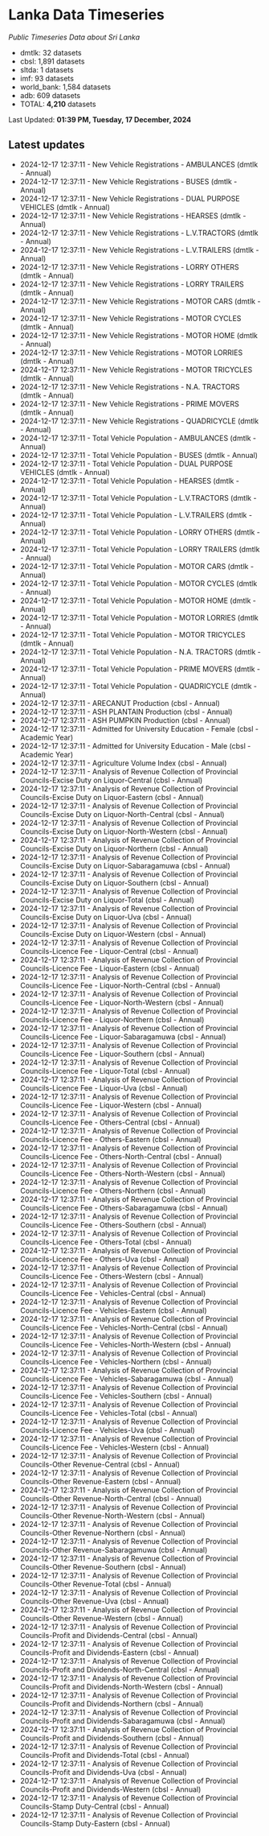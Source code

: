 # Lanka Data Timeseries
*Public Timeseries Data about Sri Lanka*

* dmtlk: 32 datasets
* cbsl: 1,891 datasets
* sltda: 1 datasets
* imf: 93 datasets
* world_bank: 1,584 datasets
* adb: 609 datasets
* TOTAL: **4,210** datasets

Last Updated: **01:39 PM, Tuesday, 17 December, 2024**

## Latest updates

* 2024-12-17 12:37:11 - New Vehicle Registrations - AMBULANCES (dmtlk - Annual)
* 2024-12-17 12:37:11 - New Vehicle Registrations - BUSES (dmtlk - Annual)
* 2024-12-17 12:37:11 - New Vehicle Registrations - DUAL PURPOSE VEHICLES (dmtlk - Annual)
* 2024-12-17 12:37:11 - New Vehicle Registrations - HEARSES (dmtlk - Annual)
* 2024-12-17 12:37:11 - New Vehicle Registrations - L.V.TRACTORS (dmtlk - Annual)
* 2024-12-17 12:37:11 - New Vehicle Registrations - L.V.TRAILERS (dmtlk - Annual)
* 2024-12-17 12:37:11 - New Vehicle Registrations - LORRY OTHERS (dmtlk - Annual)
* 2024-12-17 12:37:11 - New Vehicle Registrations - LORRY TRAILERS (dmtlk - Annual)
* 2024-12-17 12:37:11 - New Vehicle Registrations - MOTOR CARS (dmtlk - Annual)
* 2024-12-17 12:37:11 - New Vehicle Registrations - MOTOR CYCLES (dmtlk - Annual)
* 2024-12-17 12:37:11 - New Vehicle Registrations - MOTOR HOME (dmtlk - Annual)
* 2024-12-17 12:37:11 - New Vehicle Registrations - MOTOR LORRIES (dmtlk - Annual)
* 2024-12-17 12:37:11 - New Vehicle Registrations - MOTOR TRICYCLES (dmtlk - Annual)
* 2024-12-17 12:37:11 - New Vehicle Registrations - N.A. TRACTORS (dmtlk - Annual)
* 2024-12-17 12:37:11 - New Vehicle Registrations - PRIME MOVERS (dmtlk - Annual)
* 2024-12-17 12:37:11 - New Vehicle Registrations - QUADRICYCLE (dmtlk - Annual)
* 2024-12-17 12:37:11 - Total Vehicle Population - AMBULANCES (dmtlk - Annual)
* 2024-12-17 12:37:11 - Total Vehicle Population - BUSES (dmtlk - Annual)
* 2024-12-17 12:37:11 - Total Vehicle Population - DUAL PURPOSE VEHICLES (dmtlk - Annual)
* 2024-12-17 12:37:11 - Total Vehicle Population - HEARSES (dmtlk - Annual)
* 2024-12-17 12:37:11 - Total Vehicle Population - L.V.TRACTORS (dmtlk - Annual)
* 2024-12-17 12:37:11 - Total Vehicle Population - L.V.TRAILERS (dmtlk - Annual)
* 2024-12-17 12:37:11 - Total Vehicle Population - LORRY OTHERS (dmtlk - Annual)
* 2024-12-17 12:37:11 - Total Vehicle Population - LORRY TRAILERS (dmtlk - Annual)
* 2024-12-17 12:37:11 - Total Vehicle Population - MOTOR CARS (dmtlk - Annual)
* 2024-12-17 12:37:11 - Total Vehicle Population - MOTOR CYCLES (dmtlk - Annual)
* 2024-12-17 12:37:11 - Total Vehicle Population - MOTOR HOME (dmtlk - Annual)
* 2024-12-17 12:37:11 - Total Vehicle Population - MOTOR LORRIES (dmtlk - Annual)
* 2024-12-17 12:37:11 - Total Vehicle Population - MOTOR TRICYCLES (dmtlk - Annual)
* 2024-12-17 12:37:11 - Total Vehicle Population - N.A. TRACTORS (dmtlk - Annual)
* 2024-12-17 12:37:11 - Total Vehicle Population - PRIME MOVERS (dmtlk - Annual)
* 2024-12-17 12:37:11 - Total Vehicle Population - QUADRICYCLE (dmtlk - Annual)
* 2024-12-17 12:37:11 - ARECANUT Production (cbsl - Annual)
* 2024-12-17 12:37:11 - ASH PLANTAIN Production (cbsl - Annual)
* 2024-12-17 12:37:11 - ASH PUMPKIN Production (cbsl - Annual)
* 2024-12-17 12:37:11 - Admitted for University Education - Female (cbsl - Academic Year)
* 2024-12-17 12:37:11 - Admitted for University Education - Male (cbsl - Academic Year)
* 2024-12-17 12:37:11 - Agriculture Volume Index (cbsl - Annual)
* 2024-12-17 12:37:11 - Analysis of Revenue Collection of Provincial Councils-Excise Duty on Liquor-Central (cbsl - Annual)
* 2024-12-17 12:37:11 - Analysis of Revenue Collection of Provincial Councils-Excise Duty on Liquor-Eastern (cbsl - Annual)
* 2024-12-17 12:37:11 - Analysis of Revenue Collection of Provincial Councils-Excise Duty on Liquor-North-Central (cbsl - Annual)
* 2024-12-17 12:37:11 - Analysis of Revenue Collection of Provincial Councils-Excise Duty on Liquor-North-Western (cbsl - Annual)
* 2024-12-17 12:37:11 - Analysis of Revenue Collection of Provincial Councils-Excise Duty on Liquor-Northern (cbsl - Annual)
* 2024-12-17 12:37:11 - Analysis of Revenue Collection of Provincial Councils-Excise Duty on Liquor-Sabaragamuwa (cbsl - Annual)
* 2024-12-17 12:37:11 - Analysis of Revenue Collection of Provincial Councils-Excise Duty on Liquor-Southern (cbsl - Annual)
* 2024-12-17 12:37:11 - Analysis of Revenue Collection of Provincial Councils-Excise Duty on Liquor-Total (cbsl - Annual)
* 2024-12-17 12:37:11 - Analysis of Revenue Collection of Provincial Councils-Excise Duty on Liquor-Uva (cbsl - Annual)
* 2024-12-17 12:37:11 - Analysis of Revenue Collection of Provincial Councils-Excise Duty on Liquor-Western (cbsl - Annual)
* 2024-12-17 12:37:11 - Analysis of Revenue Collection of Provincial Councils-Licence Fee - Liquor-Central (cbsl - Annual)
* 2024-12-17 12:37:11 - Analysis of Revenue Collection of Provincial Councils-Licence Fee - Liquor-Eastern (cbsl - Annual)
* 2024-12-17 12:37:11 - Analysis of Revenue Collection of Provincial Councils-Licence Fee - Liquor-North-Central (cbsl - Annual)
* 2024-12-17 12:37:11 - Analysis of Revenue Collection of Provincial Councils-Licence Fee - Liquor-North-Western (cbsl - Annual)
* 2024-12-17 12:37:11 - Analysis of Revenue Collection of Provincial Councils-Licence Fee - Liquor-Northern (cbsl - Annual)
* 2024-12-17 12:37:11 - Analysis of Revenue Collection of Provincial Councils-Licence Fee - Liquor-Sabaragamuwa (cbsl - Annual)
* 2024-12-17 12:37:11 - Analysis of Revenue Collection of Provincial Councils-Licence Fee - Liquor-Southern (cbsl - Annual)
* 2024-12-17 12:37:11 - Analysis of Revenue Collection of Provincial Councils-Licence Fee - Liquor-Total (cbsl - Annual)
* 2024-12-17 12:37:11 - Analysis of Revenue Collection of Provincial Councils-Licence Fee - Liquor-Uva (cbsl - Annual)
* 2024-12-17 12:37:11 - Analysis of Revenue Collection of Provincial Councils-Licence Fee - Liquor-Western (cbsl - Annual)
* 2024-12-17 12:37:11 - Analysis of Revenue Collection of Provincial Councils-Licence Fee - Others-Central (cbsl - Annual)
* 2024-12-17 12:37:11 - Analysis of Revenue Collection of Provincial Councils-Licence Fee - Others-Eastern (cbsl - Annual)
* 2024-12-17 12:37:11 - Analysis of Revenue Collection of Provincial Councils-Licence Fee - Others-North-Central (cbsl - Annual)
* 2024-12-17 12:37:11 - Analysis of Revenue Collection of Provincial Councils-Licence Fee - Others-North-Western (cbsl - Annual)
* 2024-12-17 12:37:11 - Analysis of Revenue Collection of Provincial Councils-Licence Fee - Others-Northern (cbsl - Annual)
* 2024-12-17 12:37:11 - Analysis of Revenue Collection of Provincial Councils-Licence Fee - Others-Sabaragamuwa (cbsl - Annual)
* 2024-12-17 12:37:11 - Analysis of Revenue Collection of Provincial Councils-Licence Fee - Others-Southern (cbsl - Annual)
* 2024-12-17 12:37:11 - Analysis of Revenue Collection of Provincial Councils-Licence Fee - Others-Total (cbsl - Annual)
* 2024-12-17 12:37:11 - Analysis of Revenue Collection of Provincial Councils-Licence Fee - Others-Uva (cbsl - Annual)
* 2024-12-17 12:37:11 - Analysis of Revenue Collection of Provincial Councils-Licence Fee - Others-Western (cbsl - Annual)
* 2024-12-17 12:37:11 - Analysis of Revenue Collection of Provincial Councils-Licence Fee - Vehicles-Central (cbsl - Annual)
* 2024-12-17 12:37:11 - Analysis of Revenue Collection of Provincial Councils-Licence Fee - Vehicles-Eastern (cbsl - Annual)
* 2024-12-17 12:37:11 - Analysis of Revenue Collection of Provincial Councils-Licence Fee - Vehicles-North-Central (cbsl - Annual)
* 2024-12-17 12:37:11 - Analysis of Revenue Collection of Provincial Councils-Licence Fee - Vehicles-North-Western (cbsl - Annual)
* 2024-12-17 12:37:11 - Analysis of Revenue Collection of Provincial Councils-Licence Fee - Vehicles-Northern (cbsl - Annual)
* 2024-12-17 12:37:11 - Analysis of Revenue Collection of Provincial Councils-Licence Fee - Vehicles-Sabaragamuwa (cbsl - Annual)
* 2024-12-17 12:37:11 - Analysis of Revenue Collection of Provincial Councils-Licence Fee - Vehicles-Southern (cbsl - Annual)
* 2024-12-17 12:37:11 - Analysis of Revenue Collection of Provincial Councils-Licence Fee - Vehicles-Total (cbsl - Annual)
* 2024-12-17 12:37:11 - Analysis of Revenue Collection of Provincial Councils-Licence Fee - Vehicles-Uva (cbsl - Annual)
* 2024-12-17 12:37:11 - Analysis of Revenue Collection of Provincial Councils-Licence Fee - Vehicles-Western (cbsl - Annual)
* 2024-12-17 12:37:11 - Analysis of Revenue Collection of Provincial Councils-Other Revenue-Central (cbsl - Annual)
* 2024-12-17 12:37:11 - Analysis of Revenue Collection of Provincial Councils-Other Revenue-Eastern (cbsl - Annual)
* 2024-12-17 12:37:11 - Analysis of Revenue Collection of Provincial Councils-Other Revenue-North-Central (cbsl - Annual)
* 2024-12-17 12:37:11 - Analysis of Revenue Collection of Provincial Councils-Other Revenue-North-Western (cbsl - Annual)
* 2024-12-17 12:37:11 - Analysis of Revenue Collection of Provincial Councils-Other Revenue-Northern (cbsl - Annual)
* 2024-12-17 12:37:11 - Analysis of Revenue Collection of Provincial Councils-Other Revenue-Sabaragamuwa (cbsl - Annual)
* 2024-12-17 12:37:11 - Analysis of Revenue Collection of Provincial Councils-Other Revenue-Southern (cbsl - Annual)
* 2024-12-17 12:37:11 - Analysis of Revenue Collection of Provincial Councils-Other Revenue-Total (cbsl - Annual)
* 2024-12-17 12:37:11 - Analysis of Revenue Collection of Provincial Councils-Other Revenue-Uva (cbsl - Annual)
* 2024-12-17 12:37:11 - Analysis of Revenue Collection of Provincial Councils-Other Revenue-Western (cbsl - Annual)
* 2024-12-17 12:37:11 - Analysis of Revenue Collection of Provincial Councils-Profit and Dividends-Central (cbsl - Annual)
* 2024-12-17 12:37:11 - Analysis of Revenue Collection of Provincial Councils-Profit and Dividends-Eastern (cbsl - Annual)
* 2024-12-17 12:37:11 - Analysis of Revenue Collection of Provincial Councils-Profit and Dividends-North-Central (cbsl - Annual)
* 2024-12-17 12:37:11 - Analysis of Revenue Collection of Provincial Councils-Profit and Dividends-North-Western (cbsl - Annual)
* 2024-12-17 12:37:11 - Analysis of Revenue Collection of Provincial Councils-Profit and Dividends-Northern (cbsl - Annual)
* 2024-12-17 12:37:11 - Analysis of Revenue Collection of Provincial Councils-Profit and Dividends-Sabaragamuwa (cbsl - Annual)
* 2024-12-17 12:37:11 - Analysis of Revenue Collection of Provincial Councils-Profit and Dividends-Southern (cbsl - Annual)
* 2024-12-17 12:37:11 - Analysis of Revenue Collection of Provincial Councils-Profit and Dividends-Total (cbsl - Annual)
* 2024-12-17 12:37:11 - Analysis of Revenue Collection of Provincial Councils-Profit and Dividends-Uva (cbsl - Annual)
* 2024-12-17 12:37:11 - Analysis of Revenue Collection of Provincial Councils-Profit and Dividends-Western (cbsl - Annual)
* 2024-12-17 12:37:11 - Analysis of Revenue Collection of Provincial Councils-Stamp Duty-Central (cbsl - Annual)
* 2024-12-17 12:37:11 - Analysis of Revenue Collection of Provincial Councils-Stamp Duty-Eastern (cbsl - Annual)